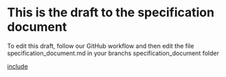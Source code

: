 # This is the draft to the specification document
 
To edit this draft, follow our GitHub workflow and then edit the file specification_document.md in your branchs specification_document folder

[include](File:specification_document.md)